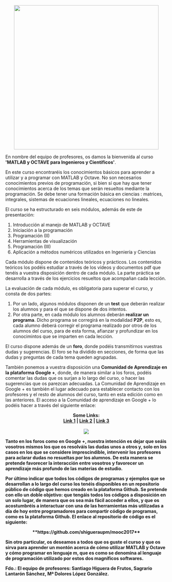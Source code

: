 <p align="center">
  <img src="https://github.com/carlosal1015/MATLAB/blob/master/Mir%C3%ADadaX/images/peaks.png" width="450">
</p>

En nombre del equipo de profesores, os damos la bienvenida al curso **'MATLAB y OCTAVE para Ingenieros y Científicos'**.

En este curso encontraréis los conocimientos básicos para aprender a utilizar y a programar con  MATLAB y Octave. No son necesarios conocimientos previos de programación, si bien sí que hay que tener conocimientos acerca de los temas que serán resueltos mediante la programación. Se debe tener una formación básica en ciencias : matrices, integrales,  sistemas de ecuaciones lineales, ecuaciones no lineales.

El curso se ha estructurado en seis módulos, además de este de presentación:

1. Introducción al manejo de MATLAB y OCTAVE
2. Iniciación a la programación
3. Programación (II)
4. Herramientas de visualización
5. Programación (III)
6. Aplicación a métodos numéricos utilizados en Ingeniería y Ciencias


Cada módulo dispone de contenidos teóricos y prácticos. Los contenidos teóricos los podéis estudiar a través de los vídeos y documentos pdf que tenéis a vuestra disposición dentro de cada módulo. La parte práctica se desarrolla a través de los ejercicios resueltos que acompañan cada lección.

La evaluación de cada módulo, es obligatoria para superar el curso, y consta de dos partes:

1. Por un lado, algunos módulos disponen de un **test** que deberán realizar los alumnos y para el que se dispone de dos intentos.
2. Por otra parte, en cada módulo los alumnos deberán **realizar un programa**. Dicho programa se corregirá en la modalidad **P2P**, esto es, cada alumno deberá corregir el programa realizado por otros de los alumnos del curso, para de esta forma, afianzar y profundizar en los conocimintos que se imparten en cada lección.


El curso dispone además de un **foro**, donde podéis transmitirnos vuestras dudas y sugerencias. El foro se ha dividido en secciones, de forma que las dudas y preguntas de cada tema queden agrupadas.

También ponemos a vuestra disposición una **Comunidad de Aprendizaje en la plataforma Google +**, donde, de manera similar a los foros, podéis comentar las dudas que os surjan a lo largo del curso, o hacer las sugerencias que os parezcan adecuadas. La Comunidad de Aprendizaje en Google + es también el lugar adecuado para establecer contacto con los profesores y el resto de alumnos del curso, tanto en esta edición como en las anteriores. El acceso a la Comunidad de aprendizaje en Google + lo podéis hacer a través del siguiente enlace:


<p align="center">
  <b><https://plus.google.com/communities/103808937661770573155/b>
</p>

<p align="center">
  <b>Some Links:</b><br>
  <a href="#">Link 1</a> |
  <a href="#">Link 2</a> |
  <a href="#">Link 3</a>
  <br><br>
  <img src="http://s.4cdn.org/image/title/105.gif">
</p>

Tanto en los foros como en Google +, nuestra intención es **dejar que seáis vosotros mismos los que os resolváis las dudas unos a otros** y, solo en los casos en los que se considere imprescindible, intervenir los profesores para aclarar dudas no resueltas por los alumnos. De esta manera se pretende favorecer la interacción entre vosotros y favorecer un aprendizaje más profundo de las materias de estudio.

Por último indicar que todos los códigos de programas y ejemplos que se desarrollan a lo largo del curso los tenéis disponibles en un repositorio público de código que hemos creado en la plataforma Github. Se pretende con ello un doble objetivo: que tengáis todos los códigos a disposición en un solo lugar, de manera que os sea más fácil acceder a ellos, y que os acostumbréis a interactuar con una de las herramientas más utilizadas a día de hoy entre programadores para compartir código de programas, como es la plataforma **Github**. El enlace al repositorio de código es el siguiente:

<center>**https://github.com/shigueraupm/mooc2017**</center>

Sin otro particular, os deseamos a todos que os guste el curso y que os sirva para aprender un montón acerca de cómo utilizar MATLAB y Octave y cómo programar en **lenguaje m**, que es como se denomina al lenguaje de programación utilizado por estos dos magníficos softwares.

Fdo.: El equipo de profesores: Santiago Higuera de Frutos, Sagrario Lantarón Sánchez, Mª Dolores López González.

